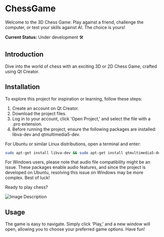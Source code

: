 # ChessGame
Welcome to the 3D Chess Game: Play against a friend, challenge the computer, or test your skills against AI. The choice is yours!

**Current Status:** Under development 🛠️

## Introduction
Dive into the world of chess with an exciting 3D or 2D Chess Game, crafted using Qt Creator. 

## Installation
To explore this project for inspiration or learning, follow these steps:

1. Create an account on Qt Creator.
2. Download the project files.
3. Log in to your account, click 'Open Project,' and select the file with a .pro extension.
4. Before running the project, ensure the following packages are installed: libva-dev and qtmultimedia5-dev.

For Ubuntu or similar Linux distributions, open a terminal and enter:

```bash
sudo apt-get install libva-dev && sudo apt-get install qtmultimedia5-dev
```

For Windows users, please note that audio file compatibility might be an issue. These packages enable audio features, and since the project is developed on Ubuntu, resolving this issue on Windows may be more complex. Best of luck!

Ready to play chess?

![Image Description]()

## Usage
The game is easy to navigate. Simply click 'Play,' and a new window will open, allowing you to choose your preferred game options. Have fun!
